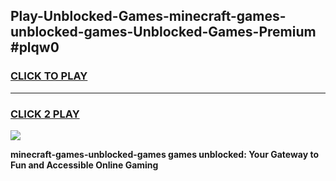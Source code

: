 
## Play-Unblocked-Games-minecraft-games-unblocked-games-Unblocked-Games-Premium #plqw0
<h3>
<a href="https://premium.freeplayer.one?title=minecraft-games-unblocked-games&ref=12M">CLICK TO PLAY</a></h3>
<hr>

<h3>
<a href="https://premium.freeplayer.one?title=minecraft-games-unblocked-games&ref=12M">CLICK 2 PLAY</a>
  
</h3>

<a href="https://premium.freeplayer.one?title=minecraft-games-unblocked-games&ref=12M"><img src="https://clearcache.store/games.png"></a>


**minecraft-games-unblocked-games games unblocked: Your Gateway to Fun and Accessible Online Gaming**
